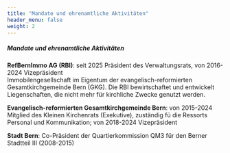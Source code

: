 ```yaml
---
title: "Mandate und ehrenamtliche Aktivitäten"
header_menu: false
weight: 2
---
```

##### Mandate und ehrenamtliche Aktivitäten

**RefBernImmo AG (RBI)**: seit 2025 Präsident des Verwaltungsrats, von 2016-2024 Vizepräsident  
Immobilengesellschaft im Eigentum der evangelisch-reformierten Gesamtkirchgemeinde Bern (GKG). Die RBI bewirtschaftet und entwickelt Liegenschaften, die nicht mehr für kirchliche Zwecke genutzt werden.

**Evangelisch-reformierten Gesamtkirchgemeinde Bern**: von 2015-2024 Mitglied des Kleinen Kirchenrats (Exekutive), zuständig fü die Ressorts Personal und Kommunikation; von 2018-2024 Vizepräsident 

**Stadt Bern**: Co-Präsident der Quartierkommission QM3 für den Berner Stadtteil III (2008-2015)  
